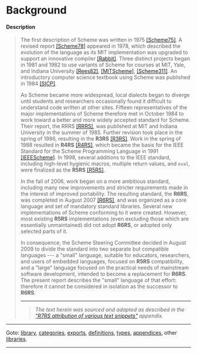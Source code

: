 

<a id='appendix__r7rs__background'></a>

# Background


<a id='appendix__r7rs__background__description'></a>

#### Description

> The first description of Scheme was written in
> 1975 [[Scheme75]](#errors).  A revised report [[Scheme78]](#errors)
> appeared in 1978, which described the evolution
> of the language as its MIT implementation was upgraded to support an
> innovative compiler [[Rabbit]](#errors).  Three distinct projects began in
> 1981 and 1982 to use variants of Scheme for courses at MIT, Yale, and
> Indiana University [[Rees82]](#errors), [[MITScheme]](#errors), [[Scheme311]](#errors).  An introductory
> computer science textbook using Scheme was published in
> 1984 [[SICP]](#errors).
> 
> As Scheme became more widespread,
> local dialects began to diverge until students and researchers
> occasionally found it difficult to understand code written at other
> sites.
> Fifteen representatives of the major implementations of Scheme therefore
> met in October 1984 to work toward a better and more widely accepted
> standard for Scheme.
> Their report, the RRRS [[RRRS]](#errors),
> was published at MIT and Indiana University in the summer of 1985.
> Further revision took place in the spring of 1986, resulting in the
> __R3RS__ [[R3RS]](#errors).
> Work in the spring of 1988 resulted in __R4RS__ [[R4RS]](#errors),
> which became the basis for the
> IEEE Standard for the Scheme Programming Language in 1991 [[IEEEScheme]](#errors).
> In 1998, several additions to the IEEE standard, including high-level
> hygienic macros, multiple return values, and `eval`, were finalized
> as the __R5RS__ [[R5RS]](#errors).
> 
> In the fall of 2006, work began on a more ambitious standard,
> including many new improvements and stricter requirements made in the
> interest of improved portability.  The resulting standard, the
> __R6RS__, was completed in August 2007 [[R6RS]](#errors), and was organized
> as a core language and set of mandatory standard libraries.
> Several new implementations of Scheme conforming to it were created.
> However, most existing __R5RS__ implementations (even excluding those
> which are essentially unmaintained) did not adopt __R6RS__, or adopted
> only selected parts of it.
> 
> In consequence, the Scheme Steering Committee decided in August 2009 to divide the
> standard into two separate but compatible languages --- a "small"
> language, suitable for educators, researchers, and users of embedded languages,
> focused on __R5RS__ compatibility, and a "large" language focused
> on the practical needs of mainstream software development,
> intended to become a replacement for __R6RS__.
> The present report describes the "small" language of that effort:
> therefore it cannot be considered in isolation as the successor
> to __R6RS__.
> 
> 
> ----
> > *The text herein was sourced and adapted as described in the ["R7RS attribution of various text snippets"](../../r7rs/appendices/attribution.md#appendix__r7rs__attribution) appendix.*

----

Goto: [library](../../r7rs/_index.md#library__r7rs), [categories](../../r7rs/categories/_index.md#toc__r7rs__categories), [exports](../../r7rs/exports/_index.md#toc__r7rs__exports), [definitions](../../r7rs/definitions/_index.md#toc__r7rs__definitions), [types](../../r7rs/types/_index.md#toc__r7rs__types), [appendices](../../r7rs/appendices/_index.md#toc__r7rs__appendices), other [libraries](../../_libraries.md#toc__libraries).

----

